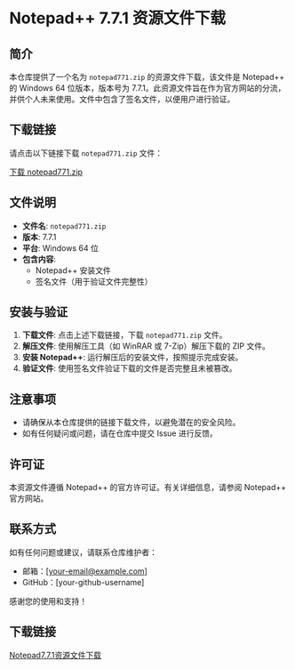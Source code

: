 # Notepad++ 7.7.1 资源文件下载

## 简介

本仓库提供了一个名为 `notepad771.zip` 的资源文件下载，该文件是 Notepad++ 的 Windows 64 位版本，版本号为 7.7.1。此资源文件旨在作为官方网站的分流，并供个人未来使用。文件中包含了签名文件，以便用户进行验证。

## 下载链接

请点击以下链接下载 `notepad771.zip` 文件：

[下载 notepad771.zip](./notepad771.zip)

## 文件说明

- **文件名**: `notepad771.zip`
- **版本**: 7.7.1
- **平台**: Windows 64 位
- **包含内容**: 
  - Notepad++ 安装文件
  - 签名文件（用于验证文件完整性）

## 安装与验证

1. **下载文件**: 点击上述下载链接，下载 `notepad771.zip` 文件。
2. **解压文件**: 使用解压工具（如 WinRAR 或 7-Zip）解压下载的 ZIP 文件。
3. **安装 Notepad++**: 运行解压后的安装文件，按照提示完成安装。
4. **验证文件**: 使用签名文件验证下载的文件是否完整且未被篡改。

## 注意事项

- 请确保从本仓库提供的链接下载文件，以避免潜在的安全风险。
- 如有任何疑问或问题，请在仓库中提交 Issue 进行反馈。

## 许可证

本资源文件遵循 Notepad++ 的官方许可证。有关详细信息，请参阅 Notepad++ 官方网站。

## 联系方式

如有任何问题或建议，请联系仓库维护者：

- 邮箱：[your-email@example.com]
- GitHub：[your-github-username]

感谢您的使用和支持！

## 下载链接

[Notepad7.7.1资源文件下载](https://pan.quark.cn/s/963da266b492)